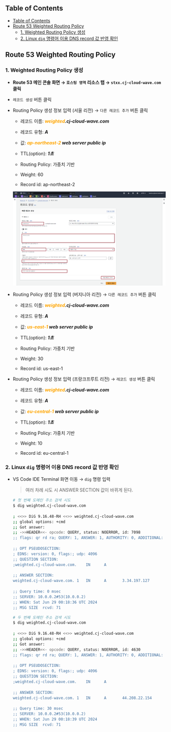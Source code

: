 ## Table of Contents
- [Table of Contents](#table-of-contents)
- [Route 53 Weighted Routing Policy](#route-53-weighted-routing-policy)
  - [1. Weighted Routing Policy 생성](#1-weighted-routing-policy-생성)
  - [2. Linux `dig` 명령어 이용 DNS record 값 반영 확인](#2-linux-dig-명령어-이용-dns-record-값-반영-확인)

## Route 53 Weighted Routing Policy

### 1. Weighted Routing Policy 생성 

- **Route 53 메인 콘솔 화면 → `호스팅 영역` 리소스 탭 → `stxx.cj-cloud-wave.com` 클릭**

- `레코드 생성` 버튼 클릭

- Routing Policy 생성 정보 입력 (서울 리전) → `다른 레코드 추가` 버튼 클릭

    - 레코드 이름: ***<span style="color:orange">weighted</span>.cj-cloud-wave.com***

    - 레코드 유형: ***A***

    - 값: ***<span style="color:orange">ap-northeast-2</span> web server public ip***

    - TTL(option): ***1초***

    - Routing Policy: 가중치 기반

    - Weight: 60

    - Record id: ap-northeast-2

    ![alt text](./img/simple_policy_07.png)

- Routing Policy 생성 정보 입력 (버지니아 리전) → `다른 레코드 추가` 버튼 클릭

    - 레코드 이름: ***<span style="color:orange">weighted</span>.cj-cloud-wave.com***

    - 레코드 유형: ***A***

    - 값: ***<span style="color:orange">us-east-1</span> web server public ip***

    - TTL(option): ***1초***

    - Routing Policy: 가중치 기반

    - Weight: 30

    - Record id: us-east-1

- Routing Policy 생성 정보 입력 (프랑크프루트 리전) → `레코드 생성` 버튼 클릭

    - 레코드 이름: ***<span style="color:orange">weighted</span>.cj-cloud-wave.com***

    - 레코드 유형: ***A***

    - 값: ***<span style="color:orange">eu-central-1</span> web server public ip***

    - TTL(option): ***1초***

    - Routing Policy: 가중치 기반

    - Weight: 10

    - Record id: eu-central-1

### 2. Linux `dig` 명령어 이용 DNS record 값 반영 확인

- VS Code IDE Terminal 화면 이동 → `dig` 명령 입력 

  > 여러 차례 시도 시 ANSWER SECTION 값이 바뀌게 된다.

  ```Bash
  # 첫 번째 도메인 주소 검색 시도
  $ dig weighted.cj-cloud-wave.com

  ; <<>> DiG 9.16.48-RH <<>> weighted.cj-cloud-wave.com
  ;; global options: +cmd
  ;; Got answer:
  ;; ->>HEADER<<- opcode: QUERY, status: NOERROR, id: 7098
  ;; flags: qr rd ra; QUERY: 1, ANSWER: 1, AUTHORITY: 0, ADDITIONAL: 1

  ;; OPT PSEUDOSECTION:
  ; EDNS: version: 0, flags:; udp: 4096
  ;; QUESTION SECTION:
  ;weighted.cj-cloud-wave.com.    IN      A

  ;; ANSWER SECTION:
  weighted.cj-cloud-wave.com. 1   IN      A       3.34.197.127

  ;; Query time: 0 msec
  ;; SERVER: 10.0.0.2#53(10.0.0.2)
  ;; WHEN: Sat Jun 29 00:18:36 UTC 2024
  ;; MSG SIZE  rcvd: 71
  ```

  ```bash
  # 두 번째 도메인 주소 검색 시도
  $ dig weighted.cj-cloud-wave.com

  ; <<>> DiG 9.16.48-RH <<>> weighted.cj-cloud-wave.com
  ;; global options: +cmd
  ;; Got answer:
  ;; ->>HEADER<<- opcode: QUERY, status: NOERROR, id: 4630
  ;; flags: qr rd ra; QUERY: 1, ANSWER: 1, AUTHORITY: 0, ADDITIONAL: 1

  ;; OPT PSEUDOSECTION:
  ; EDNS: version: 0, flags:; udp: 4096
  ;; QUESTION SECTION:
  ;weighted.cj-cloud-wave.com.    IN      A

  ;; ANSWER SECTION:
  weighted.cj-cloud-wave.com. 1   IN      A       44.208.22.154

  ;; Query time: 30 msec
  ;; SERVER: 10.0.0.2#53(10.0.0.2)
  ;; WHEN: Sat Jun 29 00:18:39 UTC 2024
  ;; MSG SIZE  rcvd: 71
  ```

<br>